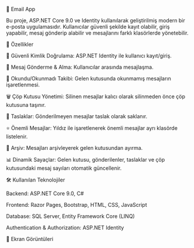 📧 Email App

Bu proje, ASP.NET Core 9.0 ve Identity kullanılarak geliştirilmiş modern bir e-posta uygulamasıdır. Kullanıcılar güvenli şekilde kayıt olabilir, giriş yapabilir, mesaj gönderip alabilir ve mesajlarını farklı klasörlerde yönetebilir.

🚀 Özellikler

🔐 Güvenli Kimlik Doğrulama: ASP.NET Identity ile kullanıcı kayıt/giriş.

📩 Mesaj Gönderme & Alma: Kullanıcılar arasında mesajlaşma.

👀 Okundu/Okunmadı Takibi: Gelen kutusunda okunmamış mesajların işaretlenmesi.

🗑️ Çöp Kutusu Yönetimi: Silinen mesajlar kalıcı olarak silinmeden önce çöp kutusuna taşınır.

📝 Taslaklar: Gönderilmeyen mesajlar taslak olarak saklanır.

⭐ Önemli Mesajlar: Yıldız ile işaretlenerek önemli mesajlar ayrı klasörde listelenir.

📂 Arşiv: Mesajları arşivleyerek gelen kutusundan ayırma.

📊 Dinamik Sayaçlar: Gelen kutusu, gönderilenler, taslaklar ve çöp kutusundaki mesaj sayıları otomatik güncellenir.

🛠️ Kullanılan Teknolojiler

Backend: ASP.NET Core 9.0, C#

Frontend: Razor Pages, Bootstrap, HTML, CSS, JavaScript

Database: SQL Server, Entity Framework Core (LINQ)

Authentication & Authorization: ASP.NET Identity

📸 Ekran Görüntüleri


